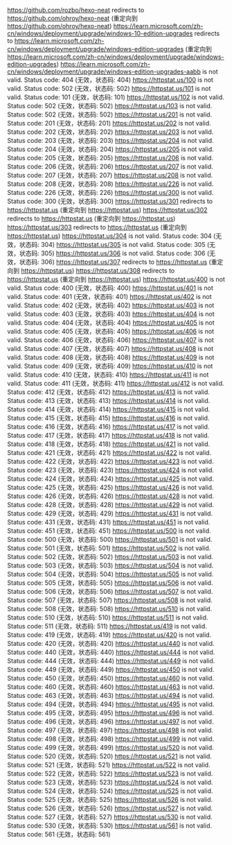 https://github.com/rozbo/hexo-neat redirects to https://github.com/ohroy/hexo-neat (重定向到 https://github.com/ohroy/hexo-neat)
https://learn.microsoft.com/zh-cn/windows/deployment/upgrade/windows-10-edition-upgrades redirects to https://learn.microsoft.com/zh-cn/windows/deployment/upgrade/windows-edition-upgrades (重定向到 https://learn.microsoft.com/zh-cn/windows/deployment/upgrade/windows-edition-upgrades)
https://learn.microsoft.com/zh-cn/windows/deployment/upgrade/windows-edition-upgrades-aabb is not valid. Status code: 404 (无效，状态码: 404)
https://httpstat.us/100 is not valid. Status code: 502 (无效，状态码: 502)
https://httpstat.us/101 is not valid. Status code: 101 (无效，状态码: 101)
https://httpstat.us/102 is not valid. Status code: 502 (无效，状态码: 502)
https://httpstat.us/103 is not valid. Status code: 502 (无效，状态码: 502)
https://httpstat.us/201 is not valid. Status code: 201 (无效，状态码: 201)
https://httpstat.us/202 is not valid. Status code: 202 (无效，状态码: 202)
https://httpstat.us/203 is not valid. Status code: 203 (无效，状态码: 203)
https://httpstat.us/204 is not valid. Status code: 204 (无效，状态码: 204)
https://httpstat.us/205 is not valid. Status code: 205 (无效，状态码: 205)
https://httpstat.us/206 is not valid. Status code: 206 (无效，状态码: 206)
https://httpstat.us/207 is not valid. Status code: 207 (无效，状态码: 207)
https://httpstat.us/208 is not valid. Status code: 208 (无效，状态码: 208)
https://httpstat.us/226 is not valid. Status code: 226 (无效，状态码: 226)
https://httpstat.us/300 is not valid. Status code: 300 (无效，状态码: 300)
https://httpstat.us/301 redirects to https://httpstat.us (重定向到 https://httpstat.us)
https://httpstat.us/302 redirects to https://httpstat.us (重定向到 https://httpstat.us)
https://httpstat.us/303 redirects to https://httpstat.us (重定向到 https://httpstat.us)
https://httpstat.us/304 is not valid. Status code: 304 (无效，状态码: 304)
https://httpstat.us/305 is not valid. Status code: 305 (无效，状态码: 305)
https://httpstat.us/306 is not valid. Status code: 306 (无效，状态码: 306)
https://httpstat.us/307 redirects to https://httpstat.us (重定向到 https://httpstat.us)
https://httpstat.us/308 redirects to https://httpstat.us (重定向到 https://httpstat.us)
https://httpstat.us/400 is not valid. Status code: 400 (无效，状态码: 400)
https://httpstat.us/401 is not valid. Status code: 401 (无效，状态码: 401)
https://httpstat.us/402 is not valid. Status code: 402 (无效，状态码: 402)
https://httpstat.us/403 is not valid. Status code: 403 (无效，状态码: 403)
https://httpstat.us/404 is not valid. Status code: 404 (无效，状态码: 404)
https://httpstat.us/405 is not valid. Status code: 405 (无效，状态码: 405)
https://httpstat.us/406 is not valid. Status code: 406 (无效，状态码: 406)
https://httpstat.us/407 is not valid. Status code: 407 (无效，状态码: 407)
https://httpstat.us/408 is not valid. Status code: 408 (无效，状态码: 408)
https://httpstat.us/409 is not valid. Status code: 409 (无效，状态码: 409)
https://httpstat.us/410 is not valid. Status code: 410 (无效，状态码: 410)
https://httpstat.us/411 is not valid. Status code: 411 (无效，状态码: 411)
https://httpstat.us/412 is not valid. Status code: 412 (无效，状态码: 412)
https://httpstat.us/413 is not valid. Status code: 413 (无效，状态码: 413)
https://httpstat.us/414 is not valid. Status code: 414 (无效，状态码: 414)
https://httpstat.us/415 is not valid. Status code: 415 (无效，状态码: 415)
https://httpstat.us/416 is not valid. Status code: 416 (无效，状态码: 416)
https://httpstat.us/417 is not valid. Status code: 417 (无效，状态码: 417)
https://httpstat.us/418 is not valid. Status code: 418 (无效，状态码: 418)
https://httpstat.us/421 is not valid. Status code: 421 (无效，状态码: 421)
https://httpstat.us/422 is not valid. Status code: 422 (无效，状态码: 422)
https://httpstat.us/423 is not valid. Status code: 423 (无效，状态码: 423)
https://httpstat.us/424 is not valid. Status code: 424 (无效，状态码: 424)
https://httpstat.us/425 is not valid. Status code: 425 (无效，状态码: 425)
https://httpstat.us/426 is not valid. Status code: 426 (无效，状态码: 426)
https://httpstat.us/428 is not valid. Status code: 428 (无效，状态码: 428)
https://httpstat.us/429 is not valid. Status code: 429 (无效，状态码: 429)
https://httpstat.us/431 is not valid. Status code: 431 (无效，状态码: 431)
https://httpstat.us/451 is not valid. Status code: 451 (无效，状态码: 451)
https://httpstat.us/500 is not valid. Status code: 500 (无效，状态码: 500)
https://httpstat.us/501 is not valid. Status code: 501 (无效，状态码: 501)
https://httpstat.us/502 is not valid. Status code: 502 (无效，状态码: 502)
https://httpstat.us/503 is not valid. Status code: 503 (无效，状态码: 503)
https://httpstat.us/504 is not valid. Status code: 504 (无效，状态码: 504)
https://httpstat.us/505 is not valid. Status code: 505 (无效，状态码: 505)
https://httpstat.us/506 is not valid. Status code: 506 (无效，状态码: 506)
https://httpstat.us/507 is not valid. Status code: 507 (无效，状态码: 507)
https://httpstat.us/508 is not valid. Status code: 508 (无效，状态码: 508)
https://httpstat.us/510 is not valid. Status code: 510 (无效，状态码: 510)
https://httpstat.us/511 is not valid. Status code: 511 (无效，状态码: 511)
https://httpstat.us/419 is not valid. Status code: 419 (无效，状态码: 419)
https://httpstat.us/420 is not valid. Status code: 420 (无效，状态码: 420)
https://httpstat.us/440 is not valid. Status code: 440 (无效，状态码: 440)
https://httpstat.us/444 is not valid. Status code: 444 (无效，状态码: 444)
https://httpstat.us/449 is not valid. Status code: 449 (无效，状态码: 449)
https://httpstat.us/450 is not valid. Status code: 450 (无效，状态码: 450)
https://httpstat.us/460 is not valid. Status code: 460 (无效，状态码: 460)
https://httpstat.us/463 is not valid. Status code: 463 (无效，状态码: 463)
https://httpstat.us/494 is not valid. Status code: 494 (无效，状态码: 494)
https://httpstat.us/495 is not valid. Status code: 495 (无效，状态码: 495)
https://httpstat.us/496 is not valid. Status code: 496 (无效，状态码: 496)
https://httpstat.us/497 is not valid. Status code: 497 (无效，状态码: 497)
https://httpstat.us/498 is not valid. Status code: 498 (无效，状态码: 498)
https://httpstat.us/499 is not valid. Status code: 499 (无效，状态码: 499)
https://httpstat.us/520 is not valid. Status code: 520 (无效，状态码: 520)
https://httpstat.us/521 is not valid. Status code: 521 (无效，状态码: 521)
https://httpstat.us/522 is not valid. Status code: 522 (无效，状态码: 522)
https://httpstat.us/523 is not valid. Status code: 523 (无效，状态码: 523)
https://httpstat.us/524 is not valid. Status code: 524 (无效，状态码: 524)
https://httpstat.us/525 is not valid. Status code: 525 (无效，状态码: 525)
https://httpstat.us/526 is not valid. Status code: 526 (无效，状态码: 526)
https://httpstat.us/527 is not valid. Status code: 527 (无效，状态码: 527)
https://httpstat.us/530 is not valid. Status code: 530 (无效，状态码: 530)
https://httpstat.us/561 is not valid. Status code: 561 (无效，状态码: 561)
